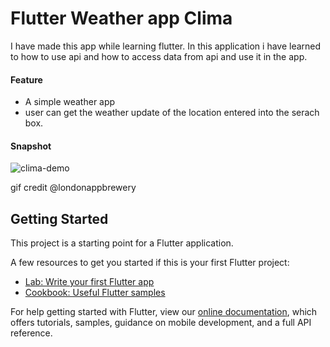 
# Flutter Weather app Clima

I have made this app while learning flutter. In this application i have learned to how to use api and how to access data from api and use it in the app.


#### Feature
- A simple weather app
- user can get the weather update of the location entered into the serach box.


#### Snapshot 
![clima-demo](https://user-images.githubusercontent.com/71598142/126710396-37d99781-bb6a-4911-bdd3-b240396585bd.gif)


gif credit @londonappbrewery

## Getting Started

This project is a starting point for a Flutter application.

A few resources to get you started if this is your first Flutter project:

- [Lab: Write your first Flutter app](https://flutter.dev/docs/get-started/codelab)
- [Cookbook: Useful Flutter samples](https://flutter.dev/docs/cookbook)

For help getting started with Flutter, view our
[online documentation](https://flutter.dev/docs), which offers tutorials,
samples, guidance on mobile development, and a full API reference.
